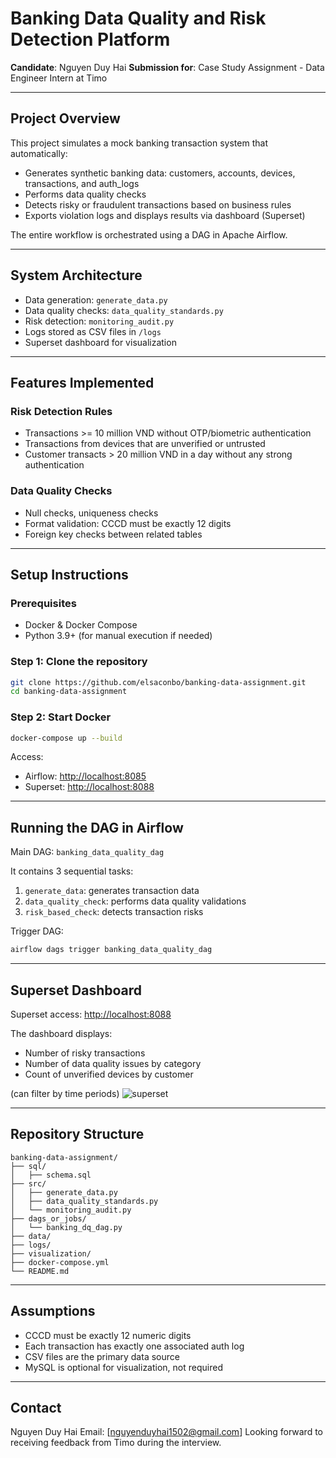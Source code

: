 # Banking Data Quality and Risk Detection Platform

**Candidate**: Nguyen Duy Hai &#x20;
**Submission for**: Case Study Assignment - Data Engineer Intern at Timo

---

## Project Overview

This project simulates a mock banking transaction system that automatically:

* Generates synthetic banking data: customers, accounts, devices, transactions, and auth\_logs
* Performs data quality checks
* Detects risky or fraudulent transactions based on business rules
* Exports violation logs and displays results via dashboard (Superset)

The entire workflow is orchestrated using a DAG in Apache Airflow.

---

## System Architecture

* Data generation: `generate_data.py`
* Data quality checks: `data_quality_standards.py`
* Risk detection: `monitoring_audit.py`
* Logs stored as CSV files in `/logs`
* Superset dashboard for visualization

---

## Features Implemented

### Risk Detection Rules

* Transactions >= 10 million VND without OTP/biometric authentication
* Transactions from devices that are unverified or untrusted
* Customer transacts > 20 million VND in a day without any strong authentication

### Data Quality Checks

* Null checks, uniqueness checks
* Format validation: CCCD must be exactly 12 digits
* Foreign key checks between related tables

---

## Setup Instructions

### Prerequisites

* Docker & Docker Compose
* Python 3.9+ (for manual execution if needed)

### Step 1: Clone the repository

```bash
git clone https://github.com/elsaconbo/banking-data-assignment.git
cd banking-data-assignment
```

### Step 2: Start Docker

```bash
docker-compose up --build
```

Access:

* Airflow: [http://localhost:8085](http://localhost:8085)
* Superset: [http://localhost:8088](http://localhost:8088)

---

## Running the DAG in Airflow

Main DAG: `banking_data_quality_dag`

It contains 3 sequential tasks:

1. `generate_data`: generates transaction data
2. `data_quality_check`: performs data quality validations
3. `risk_based_check`: detects transaction risks

Trigger DAG:

```bash
airflow dags trigger banking_data_quality_dag
```

---

## Superset Dashboard

Superset access: [http://localhost:8088](http://localhost:8088)

The dashboard displays:

* Number of risky transactions
* Number of data quality issues by category
* Count of unverified devices by customer

(can filter by time periods)
![superset](https://github.com/user-attachments/assets/f37c5a21-69e9-4b53-838f-c0335694c31d)

---

## Repository Structure

```
banking-data-assignment/
├── sql/
│   ├── schema.sql
├── src/
│   ├── generate_data.py
│   ├── data_quality_standards.py
│   └── monitoring_audit.py
├── dags_or_jobs/
│   └── banking_dq_dag.py
├── data/         
├── logs/         
├── visualization/
├── docker-compose.yml
└── README.md
```

---

## Assumptions

* CCCD must be exactly 12 numeric digits
* Each transaction has exactly one associated auth log
* CSV files are the primary data source
* MySQL is optional for visualization, not required

---

## Contact

Nguyen Duy Hai &#x20;
Email: \[nguyenduyhai1502@gmail.com] &#x20;
Looking forward to receiving feedback from Timo during the interview.
